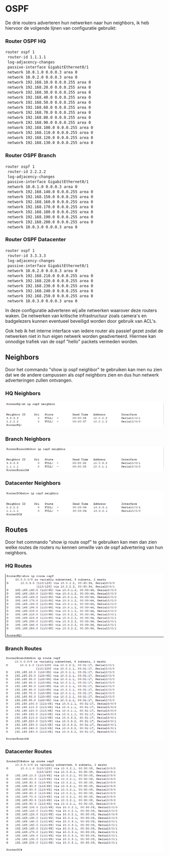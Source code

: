 # OSPF

De drie routers adverteren hun netwerken naar hun neighbors, ik heb hiervoor de volgende lijnen van configuratie gebruikt:

### Router OSPF HQ

```
router ospf 1
 router-id 1.1.1.1
 log-adjacency-changes
 passive-interface GigabitEthernet0/1
 network 10.0.1.0 0.0.0.3 area 0
 network 10.0.2.0 0.0.0.3 area 0
 network 192.168.10.0 0.0.0.255 area 0
 network 192.168.20.0 0.0.0.255 area 0
 network 192.168.30.0 0.0.0.255 area 0
 network 192.168.40.0 0.0.0.255 area 0
 network 192.168.50.0 0.0.0.255 area 0
 network 192.168.60.0 0.0.0.255 area 0
 network 192.168.70.0 0.0.0.255 area 0
 network 192.168.80.0 0.0.0.255 area 0
 network 192.168.90.0 0.0.0.255 area 0
 network 192.168.100.0 0.0.0.255 area 0
 network 192.168.110.0 0.0.0.255 area 0
 network 192.168.120.0 0.0.0.255 area 0
 network 192.168.130.0 0.0.0.255 area 0

```

### Router OSPF Branch

```
router ospf 1
 router-id 2.2.2.2
 log-adjacency-changes
 passive-interface GigabitEthernet0/1
 network 10.0.1.0 0.0.0.3 area 0
 network 192.168.140.0 0.0.0.255 area 0
 network 192.168.150.0 0.0.0.255 area 0
 network 192.168.160.0 0.0.0.255 area 0
 network 192.168.170.0 0.0.0.255 area 0
 network 192.168.180.0 0.0.0.255 area 0
 network 192.168.190.0 0.0.0.255 area 0
 network 192.168.200.0 0.0.0.255 area 0
 network 10.0.3.0 0.0.0.3 area 0
```

### Router OSPF Datacenter

```
router ospf 1
 router-id 3.3.3.3
 log-adjacency-changes
 passive-interface GigabitEthernet0/1
 network 10.0.2.0 0.0.0.3 area 0
 network 192.168.210.0 0.0.0.255 area 0
 network 192.168.220.0 0.0.0.255 area 0
 network 192.168.230.0 0.0.0.255 area 0
 network 192.168.240.0 0.0.0.255 area 0
 network 192.168.250.0 0.0.0.255 area 0
 network 10.0.3.0 0.0.0.3 area 0
```

In deze configuratie adverteren wij alle netwerken waarover deze routers waken. De netwerken van kritische infrastructuur zoals camera's en badgelezers kunnen eventueel beveiligd worden door gebruik van ACL's.

Ook heb ik het interne interface van iedere router als passief gezet zodat de netwerken niet in hun eigen netwerk worden geadverteerd. Hiermee kan onnodige trafiek van de ospf "hello" packets vermeden worden.


## Neighbors

Door het commando "show ip ospf neighbor" te gebruiken kan men nu zien dat we de andere campussen als ospf neighbors zien en dus hun netwerk adverteringen zullen ontvangen.

### HQ Neighbors

![HQ Neighbors](hqneighbors.png)

### Branch Neighbors

![Branch Neighbors](branchneighbors.png)

### Datacenter Neighbors

![Datacenter Neighbors](dcneighbors.png)

## Routes

Door het commando "show ip route ospf" te gebruiken kan men dan zien welke routes de routers nu kennen omwille van de ospf advertering van hun neighbors.

### HQ Routes

![HQ Routes](hqroutes.png)

### Branch Routes

![Branch Routes](branchroutes.png)

### Datacenter Routes

![Datacenter Routes](dcroutes.png)
